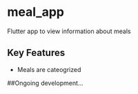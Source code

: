 # meal_app
Flutter app to view information about meals

## Key Features
- Meals are cateogrized

##Ongoing development...

